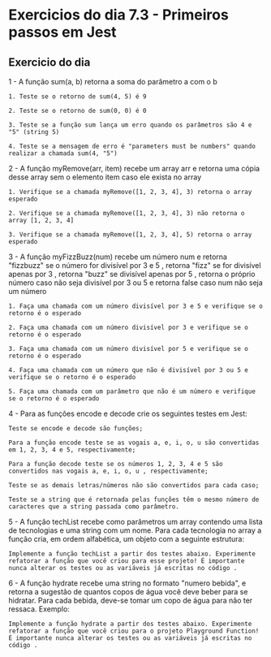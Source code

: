 # Exercicios do dia 7.3 - Primeiros passos em Jest

## Exercicio do dia

1 - A função sum(a, b) retorna a soma do parâmetro a com o b

    1. Teste se o retorno de sum(4, 5) é 9

    2. Teste se o retorno de sum(0, 0) é 0

    3. Teste se a função sum lança um erro quando os parâmetros são 4 e "5" (string 5)

    4. Teste se a mensagem de erro é "parameters must be numbers" quando realizar a chamada sum(4, "5")


2 - A função myRemove(arr, item) recebe um array arr e retorna uma cópia desse array sem o elemento item caso ele exista no array


    1. Verifique se a chamada myRemove([1, 2, 3, 4], 3) retorna o array esperado

    2. Verifique se a chamada myRemove([1, 2, 3, 4], 3) não retorna o array [1, 2, 3, 4]

    3. Verifique se a chamada myRemove([1, 2, 3, 4], 5) retorna o array esperado

3 - A função myFizzBuzz(num) recebe um número num e retorna "fizzbuzz" se o número for divisível por 3 e 5 , retorna "fizz" se for divisível apenas por 3 , retorna "buzz" se divisível apenas por 5 , retorna o próprio número caso não seja divisível por 3 ou 5 e retorna false caso num não seja um número

    1. Faça uma chamada com um número divisível por 3 e 5 e verifique se o retorno é o esperado

    2. Faça uma chamada com um número divisível por 3 e verifique se o retorno é o esperado

    3. Faça uma chamada com um número divisível por 5 e verifique se o retorno é o esperado

    4. Faça uma chamada com um número que não é divisível por 3 ou 5 e verifique se o retorno é o esperado

    5. Faça uma chamada com um parâmetro que não é um número e verifique se o retorno é o esperado

4 - Para as funções encode e decode crie os seguintes testes em Jest:

    Teste se encode e decode são funções;

    Para a função encode teste se as vogais a, e, i, o, u são convertidas em 1, 2, 3, 4 e 5, respectivamente;

    Para a função decode teste se os números 1, 2, 3, 4 e 5 são convertidos nas vogais a, e, i, o, u , respectivamente;

    Teste se as demais letras/números não são convertidos para cada caso;

    Teste se a string que é retornada pelas funções têm o mesmo número de caracteres que a string passada como parâmetro.


5 - A função techList recebe como parâmetros um array contendo uma lista de tecnologias e uma string com um nome. Para cada tecnologia no array a função cria, em ordem alfabética, um objeto com a seguinte estrutura:

    Implemente a função techList a partir dos testes abaixo. Experimente refatorar a função que você criou para esse projeto! É importante nunca alterar os testes ou as variáveis já escritas no código .


6 - A função hydrate recebe uma string no formato "numero bebida", e retorna a sugestão de quantos copos de água você deve beber para se hidratar. Para cada bebida, deve-se tomar um copo de água para não ter ressaca. Exemplo:

    Implemente a função hydrate a partir dos testes abaixo. Experimente refatorar a função que você criou para o projeto Playground Function! É importante nunca alterar os testes ou as variáveis já escritas no código .